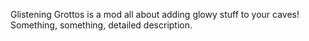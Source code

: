 Glistening Grottos is a mod all about adding glowy stuff to your caves! Something, something, detailed description.
